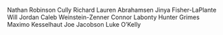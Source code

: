 Nathan Robinson
Cully Richard
Lauren Abrahamsen
Jinya Fisher-LaPlante
Will Jordan
Caleb Weinstein-Zenner
Connor Labonty
Hunter Grimes
Maximo Kesselhaut
Joe Jacobson
Luke O’Kelly
